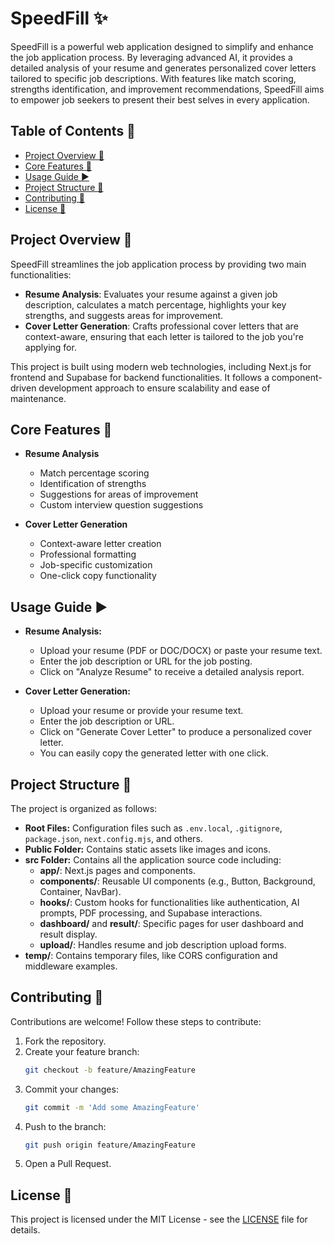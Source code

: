 # SpeedFill ✨

SpeedFill is a powerful web application designed to simplify and enhance the job application process. By leveraging advanced AI, it provides a detailed analysis of your resume and generates personalized cover letters tailored to specific job descriptions. With features like match scoring, strengths identification, and improvement recommendations, SpeedFill aims to empower job seekers to present their best selves in every application.

## Table of Contents 📑

- [Project Overview 📝](#project-overview-)
- [Core Features 🚀](#core-features-)
- [Usage Guide ▶️](#usage-guide-)
- [Project Structure 📂](#project-structure-)
- [Contributing 🤝](#contributing-)
- [License 📄](#license-)

## Project Overview 📝

SpeedFill streamlines the job application process by providing two main functionalities:

- **Resume Analysis**: Evaluates your resume against a given job description, calculates a match percentage, highlights your key strengths, and suggests areas for improvement.
- **Cover Letter Generation**: Crafts professional cover letters that are context-aware, ensuring that each letter is tailored to the job you're applying for.

This project is built using modern web technologies, including Next.js for frontend and Supabase for backend functionalities. It follows a component-driven development approach to ensure scalability and ease of maintenance.

## Core Features 🚀

- **Resume Analysis**

  - Match percentage scoring
  - Identification of strengths
  - Suggestions for areas of improvement
  - Custom interview question suggestions

- **Cover Letter Generation**
  - Context-aware letter creation
  - Professional formatting
  - Job-specific customization
  - One-click copy functionality

## Usage Guide ▶️

- **Resume Analysis:**

  - Upload your resume (PDF or DOC/DOCX) or paste your resume text.
  - Enter the job description or URL for the job posting.
  - Click on "Analyze Resume" to receive a detailed analysis report.

- **Cover Letter Generation:**
  - Upload your resume or provide your resume text.
  - Enter the job description or URL.
  - Click on "Generate Cover Letter" to produce a personalized cover letter.
  - You can easily copy the generated letter with one click.

## Project Structure 📂

The project is organized as follows:

- **Root Files:** Configuration files such as `.env.local`, `.gitignore`, `package.json`, `next.config.mjs`, and others.
- **Public Folder:** Contains static assets like images and icons.
- **src Folder:** Contains all the application source code including:
  - **app/**: Next.js pages and components.
  - **components/**: Reusable UI components (e.g., Button, Background, Container, NavBar).
  - **hooks/**: Custom hooks for functionalities like authentication, AI prompts, PDF processing, and Supabase interactions.
  - **dashboard/** and **result/**: Specific pages for user dashboard and result display.
  - **upload/**: Handles resume and job description upload forms.
- **temp/**: Contains temporary files, like CORS configuration and middleware examples.

## Contributing 🤝

Contributions are welcome! Follow these steps to contribute:

1. Fork the repository.
2. Create your feature branch:
   ```sh
   git checkout -b feature/AmazingFeature
   ```
3. Commit your changes:
   ```sh
   git commit -m 'Add some AmazingFeature'
   ```
4. Push to the branch:
   ```sh
   git push origin feature/AmazingFeature
   ```
5. Open a Pull Request.

## License 📄

This project is licensed under the MIT License - see the [LICENSE](LICENSE) file for details.
